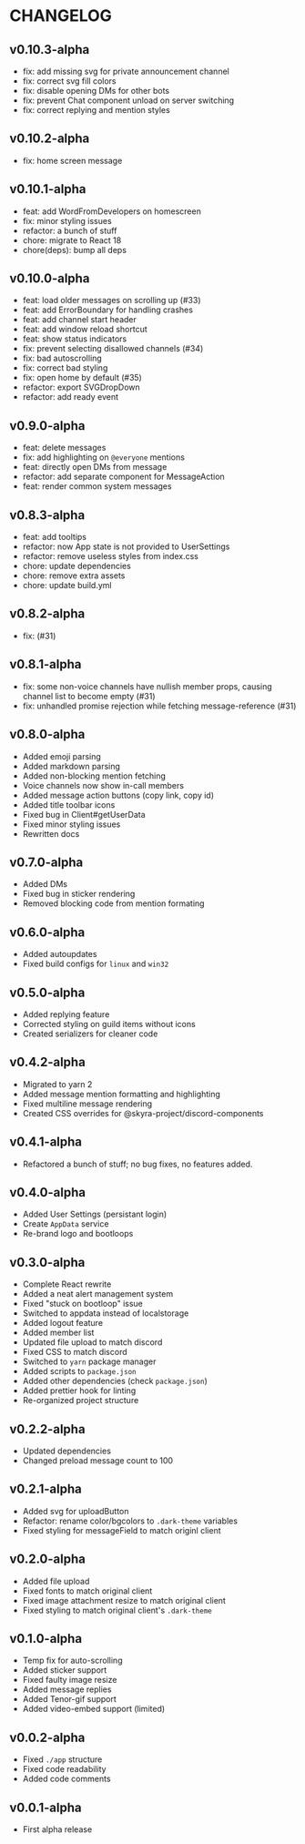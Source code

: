 # CHANGELOG

## v0.10.3-alpha

-   fix: add missing svg for private announcement channel
-   fix: correct svg fill colors
-   fix: disable opening DMs for other bots
-   fix: prevent Chat component unload on server switching
-   fix: correct replying and mention styles

## v0.10.2-alpha

-   fix: home screen message

## v0.10.1-alpha

-   feat: add WordFromDevelopers on homescreen
-   fix: minor styling issues
-   refactor: a bunch of stuff
-   chore: migrate to React 18
-   chore(deps): bump all deps

## v0.10.0-alpha

-   feat: load older messages on scrolling up (#33)
-   feat: add ErrorBoundary for handling crashes
-   feat: add channel start header
-   feat: add window reload shortcut
-   feat: show status indicators
-   fix: prevent selecting disallowed channels (#34)
-   fix: bad autoscrolling
-   fix: correct bad styling
-   fix: open home by default (#35)
-   refactor: export SVGDropDown
-   refactor: add ready event

## v0.9.0-alpha

-   feat: delete messages
-   fix: add highlighting on `@everyone` mentions
-   feat: directly open DMs from message
-   refactor: add separate component for MessageAction
-   feat: render common system messages

## v0.8.3-alpha

-   feat: add tooltips
-   refactor: now App state is not provided to UserSettings
-   refactor: remove useless styles from index.css
-   chore: update dependencies
-   chore: remove extra assets
-   chore: update build.yml

## v0.8.2-alpha

-   fix: (#31)

## v0.8.1-alpha

-   fix: some non-voice channels have nullish member props, causing channel list to become empty (#31)
-   fix: unhandled promise rejection while fetching message-reference (#31)

## v0.8.0-alpha

-   Added emoji parsing
-   Added markdown parsing
-   Added non-blocking mention fetching
-   Voice channels now show in-call members
-   Added message action buttons (copy link, copy id)
-   Added title toolbar icons
-   Fixed bug in Client#getUserData
-   Fixed minor styling issues
-   Rewritten docs

## v0.7.0-alpha

-   Added DMs
-   Fixed bug in sticker rendering
-   Removed blocking code from mention formating

## v0.6.0-alpha

-   Added autoupdates
-   Fixed build configs for `linux` and `win32`

## v0.5.0-alpha

-   Added replying feature
-   Corrected styling on guild items without icons
-   Created serializers for cleaner code

## v0.4.2-alpha

-   Migrated to yarn 2
-   Added message mention formatting and highlighting
-   Fixed multiline message rendering
-   Created CSS overrides for @skyra-project/discord-components

## v0.4.1-alpha

-   Refactored a bunch of stuff; no bug fixes, no features added.

## v0.4.0-alpha

-   Added User Settings (persistant login)
-   Create `AppData` service
-   Re-brand logo and bootloops

## v0.3.0-alpha

-   Complete React rewrite
-   Added a neat alert management system
-   Fixed "stuck on bootloop" issue
-   Switched to appdata instead of localstorage
-   Added logout feature
-   Added member list
-   Updated file upload to match discord
-   Fixed CSS to match discord
-   Switched to `yarn` package manager
-   Added scripts to `package.json`
-   Added other dependencies (check `package.json`)
-   Added prettier hook for linting
-   Re-organized project structure

## v0.2.2-alpha

-   Updated dependencies
-   Changed preload message count to 100

## v0.2.1-alpha

-   Added svg for uploadButton
-   Refactor: rename color/bgcolors to `.dark-theme` variables
-   Fixed styling for messageField to match originl client

## v0.2.0-alpha

-   Added file upload
-   Fixed fonts to match original client
-   Fixed image attachment resize to match original client
-   Fixed styling to match original client's `.dark-theme`

## v0.1.0-alpha

-   Temp fix for auto-scrolling
-   Added sticker support
-   Fixed faulty image resize
-   Added message replies
-   Added Tenor-gif support
-   Added video-embed support (limited)

## v0.0.2-alpha

-   Fixed `./app` structure
-   Fixed code readability
-   Added code comments

## v0.0.1-alpha

-   First alpha release
